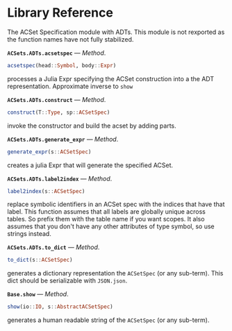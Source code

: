 


# Library Reference


The ACSet Specification module with ADTs. This module is not rexported as the function names have not fully stabilized.

**`ACSets.ADTs.acsetspec`** &mdash; *Method*.



```julia
acsetspec(head::Symbol, body::Expr)
```

processes a Julia Expr specifying the ACSet construction into a the ADT representation. Approximate inverse to `show`

**`ACSets.ADTs.construct`** &mdash; *Method*.



```julia
construct(T::Type, sp::ACSetSpec)
```

invoke the constructor and build the acset by adding parts.

**`ACSets.ADTs.generate_expr`** &mdash; *Method*.



```julia
generate_expr(s::ACSetSpec)
```

creates a julia Expr that will generate the specified ACSet. 

**`ACSets.ADTs.label2index`** &mdash; *Method*.



```julia
label2index(s::ACSetSpec)
```

replace symbolic identifiers in an ACSet spec with the indices that have that label. This function assumes that all labels are globally unique across tables.  So prefix them with the table name if you want scopes. It also assumes that you don't have any other attributes of type symbol, so use strings instead.

**`ACSets.ADTs.to_dict`** &mdash; *Method*.



```julia
to_dict(s::ACSetSpec)
```

generates a dictionary representation the `ACSetSpec` (or any sub-term). This dict should be serializable with `JSON.json`.

**`Base.show`** &mdash; *Method*.



```julia
show(io::IO, s::AbstractACSetSpec)
```

generates a human readable string of the `ACSetSpec` (or any sub-term).

